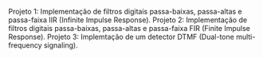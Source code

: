 Projeto 1: Implementação de filtros digitais passa-baixas, passa-altas e passa-faixa IIR (Infinite Impulse Response).
Projeto 2: Implementação de filtros digitais passa-baixas, passa-altas e passa-faixa FIR (Finite Impulse Response).
Projeto 3: Implemtação de um detector DTMF (Dual-tone multi-frequency signaling).

